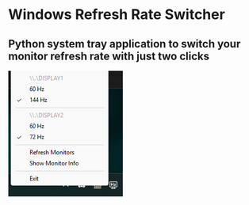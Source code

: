 # Windows Refresh Rate Switcher

## Python system tray application to switch your monitor refresh rate with just two clicks

![001](assets/tray-demo.png)
